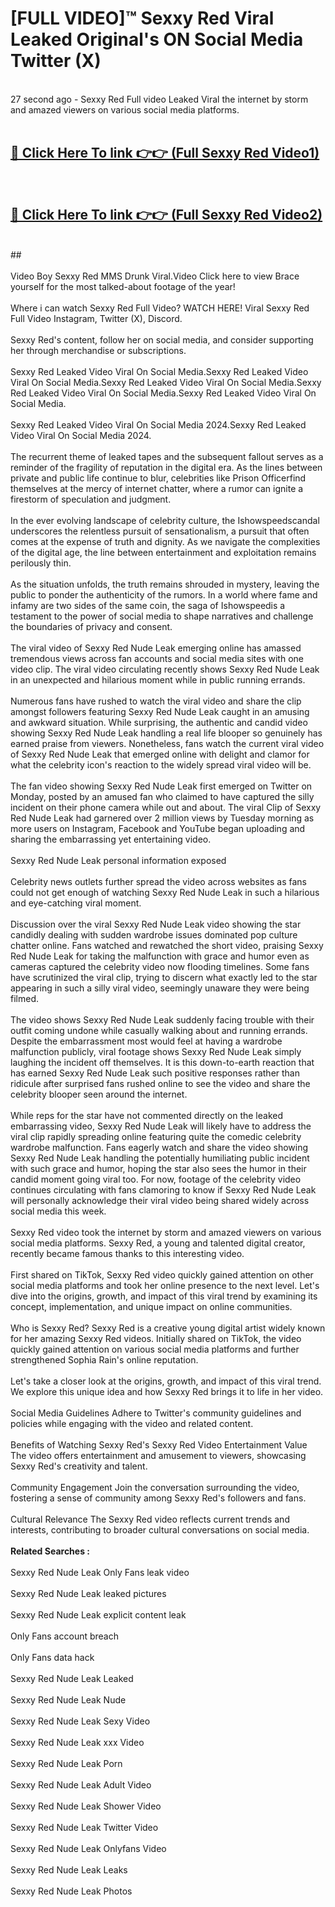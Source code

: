 # [FULL VIDEO]™ Sexxy Red Viral Leaked Original's ON Social Media Twitter (X) <br>
<br>
27 second ago - Sexxy Red Full video Leaked Viral the internet by storm and amazed viewers on various social media platforms.<br>

 <br>

##  <a href="https://play.123hd.live?title=Full Sexxy_Red&ref=git">🔴 Click Here To link 👉👉 (Full Sexxy Red Video1)</a><br>
  <br>

##  <a href="https://play.123hd.live?title=Full Sexxy_Red&ref=git">🔴 Click Here To link 👉👉 (Full Sexxy Red Video2)</a><br>
  <br>
  ##


  <br>

  <br>
Video Boy Sexxy Red MMS Drunk Viral.Video Click here to view Brace yourself for the most talked-about footage of the year!
<br><br>
Where i can watch Sexxy Red Full Video? WATCH HERE! Viral Sexxy Red Full Video Instagram, Twitter (X), Discord.
<br><br>
Sexxy Red's content, follow her on social media, and consider supporting her through merchandise or subscriptions.
<br><br>
Sexxy Red Leaked Video Viral On Social Media.Sexxy Red Leaked Video Viral On Social Media.Sexxy Red Leaked Video Viral On Social Media.Sexxy Red Leaked Video Viral On Social Media.Sexxy Red Leaked Video Viral On Social Media.
<br><br>
Sexxy Red Leaked Video Viral On Social Media 2024.Sexxy Red Leaked Video Viral On Social Media 2024.
<br><br>
The recurrent theme of leaked tapes and the subsequent fallout serves as a reminder of the fragility of reputation in the digital era. As the lines between private and public life continue to blur, celebrities like Prison Officerfind themselves at the mercy of internet chatter, where a rumor can ignite a firestorm of speculation and judgment.
<br><br>
In the ever evolving landscape of celebrity culture, the Ishowspeedscandal underscores the relentless pursuit of sensationalism, a pursuit that often comes at the expense of truth and dignity. As we navigate the complexities of the digital age, the line between entertainment and exploitation remains perilously thin.
<br><br>
As the situation unfolds, the truth remains shrouded in mystery, leaving the public to ponder the authenticity of the rumors. In a world where fame and infamy are two sides of the same coin, the saga of Ishowspeedis a testament to the power of social media to shape narratives and challenge the boundaries of privacy and consent.
<br><br>
The viral video of Sexxy Red Nude Leak emerging online has amassed tremendous views across fan accounts and social media sites with one video clip. The viral video circulating recently shows Sexxy Red Nude Leak in an unexpected and hilarious moment while in public running errands.
<br><br>
Numerous fans have rushed to watch the viral video and share the clip amongst followers featuring Sexxy Red Nude Leak caught in an amusing and awkward situation. While surprising, the authentic and candid video showing Sexxy Red Nude Leak handling a real life blooper so genuinely has earned praise from viewers. Nonetheless, fans watch the current viral video of Sexxy Red Nude Leak that emerged online with delight and clamor for what the celebrity icon's reaction to the widely spread viral video will be.
<br><br>
The fan video showing Sexxy Red Nude Leak first emerged on Twitter on Monday, posted by an amused fan who claimed to have captured the silly incident on their phone camera while out and about. The viral Clip of Sexxy Red Nude Leak had garnered over 2 million views by Tuesday morning as more users on Instagram, Facebook and YouTube began uploading and sharing the embarrassing yet entertaining video.
<br><br>
Sexxy Red Nude Leak personal information exposed
<br><br>
Celebrity news outlets further spread the video across websites as fans could not get enough of watching Sexxy Red Nude Leak in such a hilarious and eye-catching viral moment.
<br><br>
Discussion over the viral Sexxy Red Nude Leak video showing the star candidly dealing with sudden wardrobe issues dominated pop culture chatter online. Fans watched and rewatched the short video, praising Sexxy Red Nude Leak for taking the malfunction with grace and humor even as cameras captured the celebrity video now flooding timelines. Some fans have scrutinized the viral clip, trying to discern what exactly led to the star appearing in such a silly viral video, seemingly unaware they were being filmed.
<br><br>
The video shows Sexxy Red Nude Leak suddenly facing trouble with their outfit coming undone while casually walking about and running errands. Despite the embarrassment most would feel at having a wardrobe malfunction publicly, viral footage shows Sexxy Red Nude Leak simply laughing the incident off themselves. It is this down-to-earth reaction that has earned Sexxy Red Nude Leak such positive responses rather than ridicule after surprised fans rushed online to see the video and share the celebrity blooper seen around the internet.
<br><br>
While reps for the star have not commented directly on the leaked embarrassing video, Sexxy Red Nude Leak will likely have to address the viral clip rapidly spreading online featuring quite the comedic celebrity wardrobe malfunction. Fans eagerly watch and share the video showing Sexxy Red Nude Leak handling the potentially humiliating public incident with such grace and humor, hoping the star also sees the humor in their candid moment going viral too. For now, footage of the celebrity video continues circulating with fans clamoring to know if Sexxy Red Nude Leak will personally acknowledge their viral video being shared widely across social media this week.
<br><br>
Sexxy Red video took the internet by storm and amazed viewers on various social media platforms. Sexxy Red, a young and talented digital creator, recently became famous thanks to this interesting video.
<br><br>
First shared on TikTok, Sexxy Red video quickly gained attention on other social media platforms and took her online presence to the next level. Let's dive into the origins, growth, and impact of this viral trend by examining its concept, implementation, and unique impact on online communities.
<br><br>
Who is Sexxy Red? Sexxy Red is a creative young digital artist widely known for her amazing Sexxy Red videos. Initially shared on TikTok, the video quickly gained attention on various social media platforms and further strengthened Sophia Rain's online reputation.
<br><br>
Let's take a closer look at the origins, growth, and impact of this viral trend. We explore this unique idea and how Sexxy Red brings it to life in her video.
<br><br>
Social Media Guidelines Adhere to Twitter's community guidelines and policies while engaging with the video and related content.
<br><br>
Benefits of Watching Sexxy Red's Sexxy Red Video Entertainment Value The video offers entertainment and amusement to viewers, showcasing Sexxy Red's creativity and talent.
<br><br>
Community Engagement Join the conversation surrounding the video, fostering a sense of community among Sexxy Red's followers and fans.
<br><br>
Cultural Relevance The Sexxy Red video reflects current trends and interests, contributing to broader cultural conversations on social media.
<br><br>
<strong>Related Searches :</strong>
<br><br>
Sexxy Red Nude Leak Only Fans leak video
<br><br>
Sexxy Red Nude Leak leaked pictures
<br><br>
Sexxy Red Nude Leak explicit content leak
<br><br>
Only Fans account breach
<br><br>
Only Fans data hack
<br><br>
Sexxy Red Nude Leak Leaked
<br><br>
Sexxy Red Nude Leak Nude
<br><br>
Sexxy Red Nude Leak Sexy Video
<br><br>
Sexxy Red Nude Leak xxx Video
<br><br>
Sexxy Red Nude Leak Porn
<br><br>
Sexxy Red Nude Leak Adult Video
<br><br>
Sexxy Red Nude Leak Shower Video
<br><br>
Sexxy Red Nude Leak Twitter Video
<br><br>
Sexxy Red Nude Leak Onlyfans Video
<br><br>
Sexxy Red Nude Leak Leaks
<br><br>
Sexxy Red Nude Leak Photos